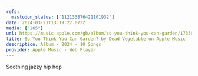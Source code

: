 ```yaml
---
refs:
  mastodon_status: ['112133876421101932']
date: 2024-03-21T13:19:27.073Z
media: ["265"]
url: https://music.apple.com/gb/album/so-you-think-you-can-garden/1733887992
title: So You Think You Can Garden? by Dead Vegetable on Apple Music
description: Album · 2024 · 10 Songs
provider: Apple Music - Web Player
---
```


Soothing jazzy hip hop
